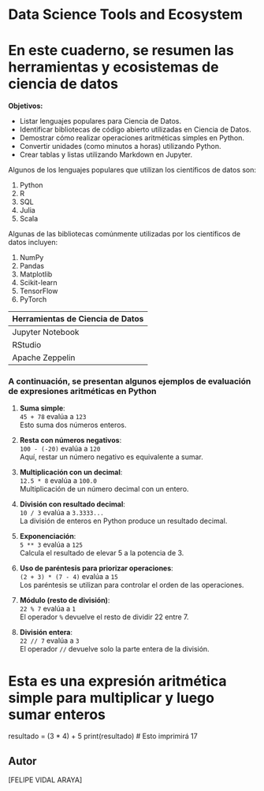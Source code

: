 # Data Science Tools and Ecosystem
# En este cuaderno, se resumen las herramientas y ecosistemas de ciencia de datos
**Objetivos:**

- Listar lenguajes populares para Ciencia de Datos.
- Identificar bibliotecas de código abierto utilizadas en Ciencia de Datos.
- Demostrar cómo realizar operaciones aritméticas simples en Python.
- Convertir unidades (como minutos a horas) utilizando Python.
- Crear tablas y listas utilizando Markdown en Jupyter.

Algunos de los lenguajes populares que utilizan los científicos de datos son:

1. Python
2. R
3. SQL
4. Julia
5. Scala
   
Algunas de las bibliotecas comúnmente utilizadas por los científicos de datos incluyen:

1. NumPy
2. Pandas
3. Matplotlib
4. Scikit-learn
5. TensorFlow
6. PyTorch

| Herramientas de Ciencia de Datos     |
|--------------------------------------|
| Jupyter Notebook                     |
| RStudio                              |
| Apache Zeppelin                      |

### A continuación, se presentan algunos ejemplos de evaluación de expresiones aritméticas en Python

1. **Suma simple**:  
   `45 + 78` evalúa a `123`  
   Esto suma dos números enteros.

2. **Resta con números negativos**:  
   `100 - (-20)` evalúa a `120`  
   Aquí, restar un número negativo es equivalente a sumar.

3. **Multiplicación con un decimal**:  
   `12.5 * 8` evalúa a `100.0`  
   Multiplicación de un número decimal con un entero.

4. **División con resultado decimal**:  
   `10 / 3` evalúa a `3.3333...`  
   La división de enteros en Python produce un resultado decimal.

5. **Exponenciación**:  
   `5 ** 3` evalúa a `125`  
   Calcula el resultado de elevar 5 a la potencia de 3.

6. **Uso de paréntesis para priorizar operaciones**:  
   `(2 + 3) * (7 - 4)` evalúa a `15`  
   Los paréntesis se utilizan para controlar el orden de las operaciones.

7. **Módulo (resto de división)**:  
   `22 % 7` evalúa a `1`  
   El operador `%` devuelve el resto de dividir 22 entre 7.

8. **División entera**:  
   `22 // 7` evalúa a `3`  
   El operador `//` devuelve solo la parte entera de la división.

# Esta es una expresión aritmética simple para multiplicar y luego sumar enteros
resultado = (3 * 4) + 5
print(resultado)  # Esto imprimirá 17

## Autor

[FELIPE VIDAL ARAYA]

